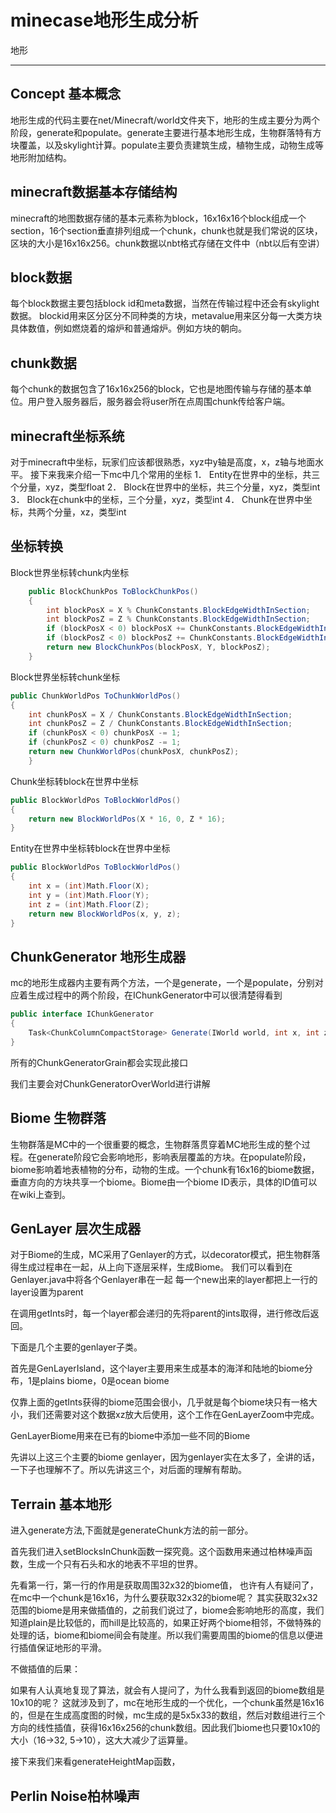 ﻿# minecase地形生成分析

地形

---

## Concept 基本概念
地形生成的代码主要在net/Minecraft/world文件夹下，地形的生成主要分为两个阶段，generate和populate。generate主要进行基本地形生成，生物群落特有方块覆盖，以及skylight计算。populate主要负责建筑生成，植物生成，动物生成等地形附加结构。


## minecraft数据基本存储结构
minecraft的地图数据存储的基本元素称为block，16x16x16个block组成一个section，16个section垂直排列组成一个chunk，chunk也就是我们常说的区块，区块的大小是16x16x256。chunk数据以nbt格式存储在文件中（nbt以后有空讲）

## block数据

每个block数据主要包括block id和meta数据，当然在传输过程中还会有skylight数据。
blockid用来区分区分不同种类的方块，metavalue用来区分每一大类方块具体数值，例如燃烧着的熔炉和普通熔炉。例如方块的朝向。


## chunk数据

每个chunk的数据包含了16x16x256的block，它也是地图传输与存储的基本单位。用户登入服务器后，服务器会将user所在点周围chunk传给客户端。

## minecraft坐标系统

对于minecraft中坐标，玩家们应该都很熟悉，xyz中y轴是高度，x，z轴与地面水平。
接下来我来介绍一下mc中几个常用的坐标
1．	Entity在世界中的坐标，共三个分量，xyz，类型float
2．	Block在世界中的坐标，共三个分量，xyz，类型int
3．	Block在chunk中的坐标，三个分量，xyz，类型int
4．	Chunk在世界中坐标，共两个分量，xz，类型int

## 坐标转换

Block世界坐标转chunk内坐标
```cs
    public BlockChunkPos ToBlockChunkPos()
    {
        int blockPosX = X % ChunkConstants.BlockEdgeWidthInSection;
        int blockPosZ = Z % ChunkConstants.BlockEdgeWidthInSection;
        if (blockPosX < 0) blockPosX += ChunkConstants.BlockEdgeWidthInSection;
        if (blockPosZ < 0) blockPosZ += ChunkConstants.BlockEdgeWidthInSection;
        return new BlockChunkPos(blockPosX, Y, blockPosZ);
    }
```

Block世界坐标转chunk坐标
```cs
public ChunkWorldPos ToChunkWorldPos()
{
    int chunkPosX = X / ChunkConstants.BlockEdgeWidthInSection;
    int chunkPosZ = Z / ChunkConstants.BlockEdgeWidthInSection;
    if (chunkPosX < 0) chunkPosX -= 1;
    if (chunkPosZ < 0) chunkPosZ -= 1;
    return new ChunkWorldPos(chunkPosX, chunkPosZ);
    }
```

Chunk坐标转block在世界中坐标
```cs
public BlockWorldPos ToBlockWorldPos()
{
    return new BlockWorldPos(X * 16, 0, Z * 16);
}
```


Entity在世界中坐标转block在世界中坐标

```cs
public BlockWorldPos ToBlockWorldPos()
{
    int x = (int)Math.Floor(X);
    int y = (int)Math.Floor(Y);
    int z = (int)Math.Floor(Z);
    return new BlockWorldPos(x, y, z);
}

```

## ChunkGenerator 地形生成器
mc的地形生成器内主要有两个方法，一个是generate，一个是populate，分别对应着生成过程中的两个阶段，在IChunkGenerator中可以很清楚得看到

```cs
public interface IChunkGenerator
{
    Task<ChunkColumnCompactStorage> Generate(IWorld world, int x, int z, GeneratorSettings settings);
}
```

所有的ChunkGeneratorGrain都会实现此接口

我们主要会对ChunkGeneratorOverWorld进行讲解

## Biome 生物群落

生物群落是MC中的一个很重要的概念，生物群落贯穿着MC地形生成的整个过程。在generate阶段它会影响地形，影响表层覆盖的方块。在populate阶段，biome影响着地表植物的分布，动物的生成。一个chunk有16x16的biome数据，垂直方向的方块共享一个biome。Biome由一个biome ID表示，具体的ID值可以在wiki上查到。


## GenLayer 层次生成器
对于Biome的生成，MC采用了Genlayer的方式，以decorator模式，把生物群落得生成过程串在一起，从上向下逐层采样，生成Biome。
我们可以看到在Genlayer.java中将各个Genlayer串在一起
每一个new出来的layer都把上一行的layer设置为parent

在调用getInts时，每一个layer都会递归的先将parent的ints取得，进行修改后返回。

下面是几个主要的genlayer子类。

首先是GenLayerIsland，这个layer主要用来生成基本的海洋和陆地的biome分布，1是plains biome，0是ocean biome



仅靠上面的getInts获得的biome范围会很小，几乎就是每个biome块只有一格大小，我们还需要对这个数据xz放大后使用，这个工作在GenLayerZoom中完成。


GenLayerBiome用来在已有的biome中添加一些不同的Biome

先讲以上这三个主要的biome genlayer，因为genlayer实在太多了，全讲的话，一下子也理解不了。所以先讲这三个，对后面的理解有帮助。


## Terrain 基本地形
进入generate方法,下面就是generateChunk方法的前一部分。



首先我们进入setBlocksInChunk函数一探究竟。这个函数用来通过柏林噪声函数，生成一个只有石头和水的地表不平坦的世界。


先看第一行，第一行的作用是获取周围32x32的biome值，
也许有人有疑问了，在mc中一个chunk是16x16，为什么要获取32x32的biome呢？
其实获取32x32范围的biome是用来做插值的，之前我们说过了，biome会影响地形的高度，我们知道plain是比较低的，而hill是比较高的，如果正好两个biome相邻，不做特殊的处理的话，biome和biome间会有陡崖。所以我们需要周围的biome的信息以便进行插值保证地形的平滑。

不做插值的后果：



如果有人认真地复现了算法，就会有人提问了，为什么我看到返回的biome数组是10x10的呢？
这就涉及到了，mc在地形生成的一个优化，一个chunk虽然是16x16的，但是在生成高度图的时候，mc生成的是5x5x33的数组，然后对数组进行三个方向的线性插值，获得16x16x256的chunk数组。因此我们biome也只要10x10的大小（16->32, 5->10），这大大减少了运算量。

接下来我们来看generateHeightMap函数，




## Perlin Noise柏林噪声

